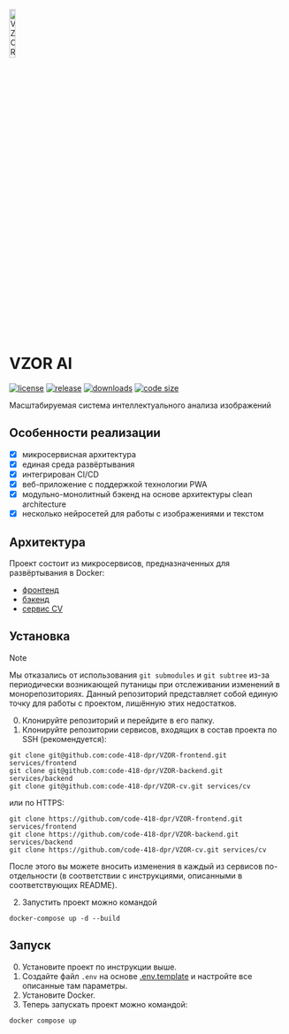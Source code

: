 <img src="https://github.com/user-attachments/assets/8d2099bb-ad1f-4891-ad39-fe3396adba21" alt="VZOR AI icon" width="15%" />

# VZOR AI

[![license](https://img.shields.io/github/license/code-418-dpr/VZOR)](https://opensource.org/licenses/MIT)
[![release](https://img.shields.io/github/v/release/code-418-dpr/VZOR?include_prereleases)](https://github.com/code-418-dpr/VZOR/releases)
[![downloads](https://img.shields.io/github/downloads/code-418-dpr/VZOR/total)](https://github.com/code-418-dpr/VZOR/releases)
[![code size](https://img.shields.io/github/languages/code-size/code-418-dpr/VZOR.svg)](https://github.com/code-418-dpr/VZOR)

Масштабируемая система интеллектуального анализа изображений

## Особенности реализации

- [x] микросервисная архитектура
- [x] единая среда развёртывания
- [x] интегрирован CI/CD
- [x] веб-приложение с поддержкой технологии PWA
- [x] модульно-монолитный бэкенд на основе архитектуры clean architecture
- [x] несколько нейросетей для работы с изображениями и текстом

## Архитектура

Проект состоит из микросервисов, предназначенных для развёртывания в Docker:

- [фронтенд](https://github.com/code-418-dpr/VZOR-frontend)  
- [бэкенд](https://github.com/code-418-dpr/VZOR-backend)
- [сервис CV](https://github.com/code-418-dpr/VZOR-cv)

## Установка

> [!NOTE]
> Мы отказались от использования `git submodules` и `git subtree` из-за периодически возникающей путаницы при
> отслеживании изменений в монорепозиториях. Данный репозиторий представляет собой единую точку для работы с проектом,
> лишённую этих недостатков.

0. Клонируйте репозиторий и перейдите в его папку.
1. Клонируйте репозитории сервисов, входящих в состав проекта по SSH (рекомендуется):

```shell
git clone git@github.com:code-418-dpr/VZOR-frontend.git services/frontend
git clone git@github.com:code-418-dpr/VZOR-backend.git services/backend
git clone git@github.com:code-418-dpr/VZOR-cv.git services/cv
```

или по HTTPS:

```shell
git clone https://github.com/code-418-dpr/VZOR-frontend.git services/frontend
git clone https://github.com/code-418-dpr/VZOR-backend.git services/backend
git clone https://github.com/code-418-dpr/VZOR-cv.git services/cv
```

После этого вы можете вносить изменения в каждый из сервисов по-отдельности (в соответствии с инструкциями, описанными в
соответствующих README).

2. Запустить проект можно командой
```shell
docker-compose up -d --build
```

## Запуск

0. Установите проект по инструкции выше.
1. Создайте файл `.env` на основе [.env.template](.env.template) и настройте все описанные там параметры.
2. Установите Docker.
3. Теперь запускать проект можно командой:

```shell
docker compose up
```

